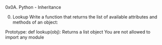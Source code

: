 0x0A. Python - Inheritance

0. Lookup
Write a function that returns the list of available attributes and methods of an object:

Prototype: def lookup(obj):
Returns a list object
You are not allowed to import any module
